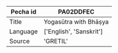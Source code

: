 |Pecha id | PA02DDFEC
| --- | --- 
|Title | Yogasūtra with Bhāṣya 
|Language | ['English', 'Sanskrit']
|Source | 'GRETIL'